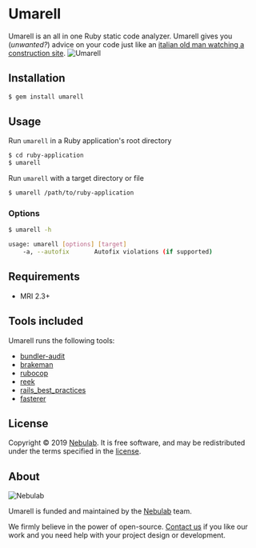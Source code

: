 # Umarell

Umarell is an all in one Ruby static code analyzer.
Umarell gives you (*unwanted?*) advice on your code just like an [italian old man watching a construction site](https://en.wikipedia.org/wiki/Umarell).
![Umarell](https://raw.githubusercontent.com/nebulab/umarell/master/assets/umarell.jpg?raw=true "Umarell")

## Installation

```sh
$ gem install umarell
```

## Usage

Run `umarell` in a Ruby application's root directory

```sh
$ cd ruby-application
$ umarell
```

Run `umarell` with a target directory or file

```sh
$ umarell /path/to/ruby-application
```

### Options

```sh
$ umarell -h

usage: umarell [options] [target]
    -a, --autofix       Autofix violations (if supported)
```

## Requirements

* MRI 2.3+

## Tools included

Umarell runs the following tools:
- [bundler-audit](https://github.com/rubysec/bundler-audit)
- [brakeman](https://github.com/presidentbeef/brakeman)
- [rubocop](https://github.com/rubocop-hq/rubocop)
- [reek](https://github.com/troessner/reek)
- [rails_best_practices](https://github.com/flyerhzm/rails_best_practices)
- [fasterer](https://github.com/DamirSvrtan/fasterer)

## License

Copyright © 2019 [Nebulab](https://nebulab.it/).
It is free software, and may be redistributed under the terms specified in the [license](LICENSE.txt).

## About

![Nebulab](http://nebulab.it/assets/images/public/logo.svg)

Umarell is funded and maintained by the [Nebulab](http://nebulab.it/) team.

We firmly believe in the power of open-source. [Contact us](https://nebulab.it/contact-us/) if you like our work and you need help with your project design or development.
